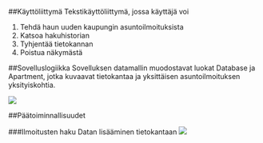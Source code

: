 ##Käyttöliittymä
Tekstikäyttöliittymä, jossa käyttäjä voi 
1. Tehdä haun uuden kaupungin asuntoilmoituksista
2. Katsoa hakuhistorian
3. Tyhjentää tietokannan
0. Poistua näkymästä

##Sovelluslogiikka
Sovelluksen datamallin muodostavat luokat Database ja Apartment, jotka kuvaavat tietokantaa ja yksittäisen asuntoilmoituksen yksityiskohtia.

![](/luokkakaavio.png)


##Päätoiminnallisuudet

###Ilmoitusten haku
Datan lisääminen tietokantaan
![](/sekvenssikaavio.png)
